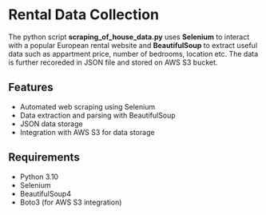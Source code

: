 # Rental Data Collection

The python script **scraping_of_house_data.py** uses **Selenium** to interact with a popular European rental website and **BeautifulSoup** to extract useful data such as appartment price, number of bedrooms, location etc. The data is further recoreded in JSON file and stored on AWS S3 bucket.

## Features

- Automated web scraping using Selenium
- Data extraction and parsing with BeautifulSoup
- JSON data storage
- Integration with AWS S3 for data storage

## Requirements

- Python 3.10
- Selenium
- BeautifulSoup4
- Boto3 (for AWS S3 integration)
